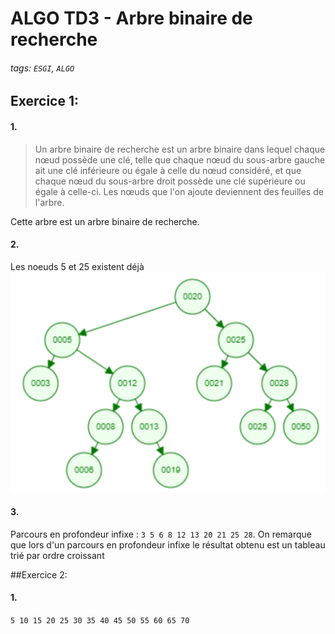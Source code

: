 # ALGO TD3 - Arbre binaire de recherche

###### tags: `ESGI`, `ALGO`

## Exercice 1:
#### 1. 
> Un arbre binaire de recherche est un arbre binaire dans lequel chaque nœud possède une clé,
> telle que chaque nœud du sous-arbre gauche ait une clé inférieure ou égale à celle du nœud considéré,
> et que chaque nœud du sous-arbre droit possède une clé supérieure ou égale à celle-ci.
> Les nœuds que l'on ajoute deviennent des feuilles de l'arbre.

Cette arbre est un arbre binaire de recherche.

#### 2.
Les noeuds 5 et 25 existent déjà
![img.png](gitressources/img.png)

#### 3.
Parcours en profondeur infixe : ```3 5 6 8 12 13 20 21 25 28```. On remarque que lors d'un parcours en profondeur infixe le résultat obtenu est un tableau trié par ordre croissant

##Exercice 2:
#### 1.
```5 10 15 20 25 30 35 40 45 50 55 60 65 70```

